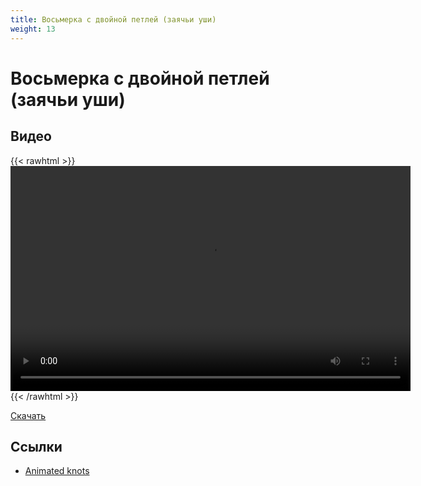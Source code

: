 ```yaml
---
title: Восьмерка с двойной петлей (заячьи уши)
weight: 13
---
```


# Восьмерка с двойной петлей (заячьи уши)

## Видео

{{< rawhtml >}}
    <video width="640" height="360" controls src="https://www.dropbox.com/s/pw9gt27srid20gc/figure-8-double-loop-knot.mp4?raw=1"></video>
{{< /rawhtml >}}

[Скачать](https://www.dropbox.com/s/pw9gt27srid20gc/figure-8-double-loop-knot.mp4?dl=1)


## Ссылки

- [Animated knots](http://www.animatedknots.com/fig8loopdouble)
